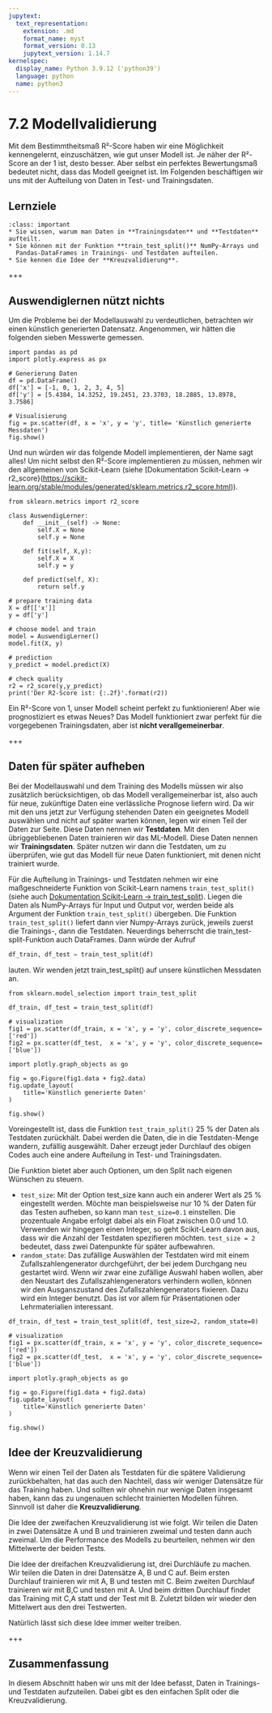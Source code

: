 ```yaml
---
jupytext:
  text_representation:
    extension: .md
    format_name: myst
    format_version: 0.13
    jupytext_version: 1.14.7
kernelspec:
  display_name: Python 3.9.12 ('python39')
  language: python
  name: python3
---
```


# 7.2 Modellvalidierung

Mit dem Bestimmtheitsmaß R²-Score haben wir eine Möglichkeit kennengelernt,
einzuschätzen, wie gut unser Modell ist. Je näher der R²-Score an der 1 ist,
desto besser. Aber selbst ein perfektes Bewertungsmaß bedeutet nicht, dass das
Modell geeignet ist. Im Folgenden beschäftigen wir uns mit der Aufteilung von
Daten in Test- und Trainingsdaten.

## Lernziele 

```{admonition} Lernziele
:class: important
* Sie wissen, warum man Daten in **Trainingsdaten** und **Testdaten** aufteilt.
* Sie können mit der Funktion **train_test_split()** NumPy-Arrays und
  Pandas-DataFrames in Trainings- und Testdaten aufteilen.
* Sie kennen die Idee der **Kreuzvalidierung**.
```

+++

## Auswendiglernen nützt nichts

Um die Probleme bei der Modellauswahl zu verdeutlichen, betrachten wir einen
künstlich generierten Datensatz. Angenommen, wir hätten die folgenden sieben
Messwerte gemessen.

```{code-cell} ipython3
import pandas as pd 
import plotly.express as px

# Generierung Daten
df = pd.DataFrame()
df['x'] = [-1, 0, 1, 2, 3, 4, 5]
df['y'] = [5.4384, 14.3252, 19.2451, 23.3703, 18.2885, 13.8978, 3.7586]

# Visualisierung
fig = px.scatter(df, x = 'x', y = 'y', title= 'Künstlich generierte Messdaten')
fig.show()
```

Und nun würden wir das folgende Modell implementieren, der Name sagt alles! Um
nicht selbst den R²-Score implementieren zu müssen, nehmen wir den allgemeinen
von Scikit-Learn (siehe [Dokumentation Scikit-Learn →
r2_score}(https://scikit-learn.org/stable/modules/generated/sklearn.metrics.r2_score.html)).

```{code-cell} ipython3
from sklearn.metrics import r2_score

class AuswendigLerner:
    def __init__(self) -> None:
        self.X = None
        self.y = None

    def fit(self, X,y):
        self.X = X
        self.y = y

    def predict(self, X):
        return self.y

# prepare training data
X = df[['x']]
y = df['y']

# choose model and train
model = AuswendigLerner()
model.fit(X, y)

# prediction
y_predict = model.predict(X)

# check quality
r2 = r2_score(y,y_predict)
print('Der R2-Score ist: {:.2f}'.format(r2))
```

Ein R²-Score von 1, unser Modell scheint perfekt zu funktionieren! Aber wie
prognostiziert es etwas Neues? Das Modell funktioniert zwar perfekt für die
vorgegebenen Trainingsdaten, aber ist **nicht verallgemeinerbar**.

+++

## Daten für später aufheben

Bei der Modellauswahl und dem Training des Modells müssen wir also zusätzlich
berücksichtigen, ob das Modell verallgemeinerbar ist, also auch für neue,
zukünftige Daten eine verlässliche Prognose liefern wird. Da wir mit den uns
jetzt zur Verfügung stehenden Daten ein geeignetes Modell auswählen und nicht
auf später warten können, legen wir einen Teil der Daten zur Seite. Diese Daten
nennen wir **Testdaten**. Mit den übriggebliebenen Daten trainieren wir das
ML-Modell. Diese Daten nennen wir **Trainingsdaten**. Später nutzen wir dann die
Testdaten, um zu überprüfen, wie gut das Modell für neue Daten funktioniert, mit
denen nicht trainiert wurde.

Für die Aufteilung in Trainings- und Testdaten nehmen wir eine maßgeschneiderte
Funktion von Scikit-Learn namens `train_test_split()` (siehe auch [Dokumentation
Scikit-Learn →
train_test_split](https://scikit-learn.org/stable/modules/generated/sklearn.model_selection.train_test_split.html)).
Liegen die Daten als NumPy-Arrays für Input und Output vor, werden beide als
Argument der Funktion `train_test_split()` übergeben. Die Funktion
`train_test_split()` liefert dann vier Numpy-Arrays zurück, jeweils zuerst die
Trainings-, dann die Testdaten. Neuerdings beherrscht die
train_test-split-Funktion auch DataFrames. Dann würde der Aufruf

```python
df_train, df_test = train_test_split(df)
```

lauten. Wir wenden jetzt train_test_split() auf unsere künstlichen Messdaten an.

```{code-cell} ipython3
from sklearn.model_selection import train_test_split

df_train, df_test = train_test_split(df)

# visualization
fig1 = px.scatter(df_train, x = 'x', y = 'y', color_discrete_sequence=['red'])
fig2 = px.scatter(df_test,  x = 'x', y = 'y', color_discrete_sequence=['blue'])

import plotly.graph_objects as go 

fig = go.Figure(fig1.data + fig2.data)
fig.update_layout(
    title='Künstlich generierte Daten'
)

fig.show()
```

Voreingestellt ist, dass die Funktion `test_train_split()` 25 % der Daten als
Testdaten zurückhält. Dabei werden die Daten, die in die Testdaten-Menge
wandern, zufällig ausgewählt. Daher erzeugt jeder Durchlauf des obigen Codes
auch eine andere Aufteilung in Test- und Trainingsdaten.

Die Funktion bietet aber auch Optionen, um den Split nach eigenen Wünschen zu
steuern.

* `test_size`: Mit der Option test_size kann auch ein anderer Wert als 25 %
  eingestellt werden. Möchte man beispielsweise nur 10 % der Daten für das
  Testen aufheben, so kann man `test_size=0.1` einstellen. Die prozentuale
  Angabe erfolgt dabei als ein Float zwischen 0.0 und 1.0. Verwenden wir
  hingegen einen Integer, so geht Scikit-Learn davon aus, dass wir die Anzahl
  der Testdaten spezifieren möchten. `test_size = 2` bedeutet, dass zwei
  Datenpunkte für später aufbewahren.
* `random_state`: Das zufällige Auswählen der Testdaten wird mit einem
  Zufallszahlengenerator durchgeführt, der bei jedem Durchgang neu gestartet
  wird. Wenn wir zwar eine zufällige Auswahl haben wollen, aber den Neustart des
  Zufallszahlengenerators verhindern wollen, können wir den Ausganszustand des
  Zufallszahlengenerators fixieren. Dazu wird ein Integer benutzt. Das ist vor
  allem für Präsentationen oder Lehrmaterialien interessant.

```{code-cell} ipython3
df_train, df_test = train_test_split(df, test_size=2, random_state=0)

# visualization
fig1 = px.scatter(df_train, x = 'x', y = 'y', color_discrete_sequence=['red'])
fig2 = px.scatter(df_test,  x = 'x', y = 'y', color_discrete_sequence=['blue'])

import plotly.graph_objects as go 

fig = go.Figure(fig1.data + fig2.data)
fig.update_layout(
    title='Künstlich generierte Daten'
)

fig.show()
```

## Idee der Kreuzvalidierung

Wenn wir einen Teil der Daten als Testdaten für die spätere Validierung
zurückbehalten, hat das auch den Nachteil, dass wir weniger Datensätze für das
Training haben. Und sollten wir ohnehin nur wenige Daten insgesamt haben, kann
das zu ungenauen schlecht trainierten Modellen führen. Sinnvoll ist
daher die **Kreuzvalidierung**.

Die Idee der zweifachen Kreuzvalidierung ist wie folgt. Wir teilen die Daten in
zwei Datensätze A und B und trainieren zweimal und testen dann auch zweimal. Um
die Performance des Modells zu beurteilen, nehmen wir den Mittelwerte der beiden
Tests.

Die Idee der dreifachen Kreuzvalidierung ist, drei Durchläufe zu machen. Wir
teilen die Daten in drei Datensätze A, B und C auf. Beim ersten Durchlauf
trainieren wir mit A, B und testen mit C. Beim zweiten Durchlauf trainieren wir
mit B,C und testen mit A. Und beim dritten Durchlauf findet das Training mit C,A
statt und der Test mit B. Zuletzt bilden wir wieder den Mittelwert aus den drei
Testwerten.

Natürlich lässt sich diese Idee immer weiter treiben.

+++

## Zusammenfassung

In diesem Abschnitt haben wir uns mit der Idee befasst, Daten in Trainings- und
Testdaten aufzuteilen. Dabei gibt es den einfachen Split oder die
Kreuzvalidierung.
